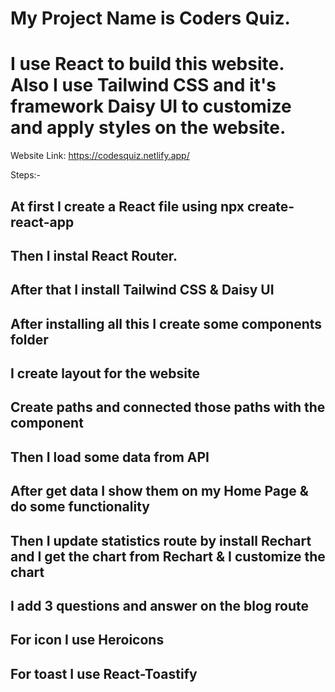 # My Project Name is Coders Quiz.
# I use React to build this website. Also I use Tailwind CSS and it's framework Daisy UI to customize and apply styles on the website.
Website Link: https://codesquiz.netlify.app/

Steps:-
## At first I create a React file using npx create-react-app
## Then I instal React Router.
## After that I install Tailwind CSS & Daisy UI
## After installing all this I create some components folder
## I create layout for the website
## Create paths and connected those paths with the component
## Then I load some data from API
## After get data I show them on my Home Page & do some functionality
## Then I update statistics route by install Rechart and I get the chart from Rechart & I customize the chart
## I add 3 questions and answer on the blog route
## For icon I use Heroicons
## For toast I use React-Toastify

